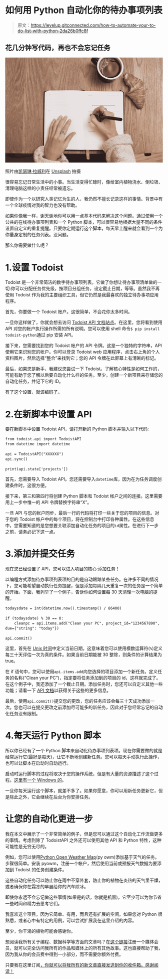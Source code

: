 # 如何用 Python 自动化你的待办事项列表

> 原文：<https://levelup.gitconnected.com/how-to-automate-your-to-do-list-with-python-2da26b0ffc8f>

## 花几分钟写代码，再也不会忘记任务

![](img/7dd14e49dca58e84694fa04944b91d14.png)

照片由[凯瑟琳·拉威利](https://unsplash.com/@cathrynlavery?utm_source=medium&utm_medium=referral)在 [Unsplash](https://unsplash.com?utm_source=medium&utm_medium=referral) 拍摄

很容易忘记日常生活中的小事。当生活变得忙碌时，像给室内植物浇水、倒垃圾、清理电脑这样的小责任经常被遗忘。

即使作为一个以研究人类记忆为生的人，我仍然不擅长记录这样的事情。背景中有一个全球疫情对我的智力也没有帮助。

如果你像我一样，谢天谢地你可以用一点基本代码来解决这个问题。通过使用一个公共的在线待办事项列表和一个 Python 脚本，可以很容易地根据大量不同的条件设置自定义的重复提醒。只要你定期运行这个脚本，每天早上醒来就会看到一个为你量身定制的任务列表。没问题。

那么你需要做什么呢？

# 1.设置 Todoist

Todoist 是一个非常简洁的数字待办事项列表。它做了你想让待办事项清单做的一切:你可以分配任务优先级，按项目分组任务，设定截止日期，等等。虽然我不再使用 Todoist 作为我的主要组织工具，但它仍然是我最喜欢的独立待办事项应用程序。

首先，你要做一个 Todoist 账户。这很简单，不会花你太多时间。

一旦你这样做了，你就会想去访问 [Todoist API 文档站点](https://developer.todoist.com/sync/v8/?python)。在这里，您将看到使用 API 对您的帐户执行操作所需的所有说明。您可以使用 shell 命令`$ pip install todoist-python`通过 pip 安装 API。

接下来，您需要找到您的 Todoist 帐户的 API 令牌。这是一个独特的字符串，API 使用它来识别您的帐户。你可以登录 Todoist web 应用程序，点击右上角的个人资料图片，然后选择“整合”来找到它；您的 API 令牌在此屏幕上有清晰的标记。

最后，如果您是新手，我建议您尝试一下 Todoist。了解核心特性是如何工作的，可能有助于您了解以后要自动化什么样的任务。至少，创建一个新项目来存储您的自动化任务，并记下它的 ID。

有了这个设置，就该编码了。

# 2.在新脚本中设置 API

要在新脚本中设置 Todoist API，请打开新的 Python 脚本并输入以下代码:

```
from todoist.api import TodoistAPI
from datetime import datetime

api = TodoistAPI("XXXXXX")
api.sync()

print(api.state['projects'])
```

首先，您需要导入 Todoist API。您还需要导入`datetime`库，因为在为任务调度创建条件时，这很方便。

接下来，第三和第四行将创建 Python 脚本和 Todoist 帐户之间的连接。这里需要用上一步中惟一的 API 令牌替换字符串“X”。

一旦 API 与您的帐户同步，最后一行的代码将打印一些关于您的项目的信息。对于您的 Todoist 帐户中的每个项目，将在控制台中打印各种属性。在这些信息中，您需要知道的是您想要关联添加自动化任务的项目的`id`属性。在进行下一步之前，请务必记下这一点。

# 3.添加并提交任务

现在您已经设置了 API，您可以进入项目的核心:添加任务！

以编程方式添加待办事项列表项的目的是自动跟踪某些任务。在许多不同的情况下，您可能希望自动执行任务提醒，但是添加每隔几天重复一次的任务是一个简单的开始。下面，我列举了一个例子，告诉你如何设置每 30 天清理一次电脑的提醒。

```
todaysdate = int(datetime.now().timestamp() / 86400)

if (todaysdate) % 30 == 0:
    cleanpc = api.items.add("Clean your PC", project_id="1234567890", due={"string": "today"})

api.commit()
```

这里，首先在 [Unix 时间](https://en.wikipedia.org/wiki/Unix_time)中定义当前日期。这意味着您可以使用模数运算符(`%`)定义每三十天评估一次为真的条件。如果当前日期能被 30 整除，则条件的计算结果为 true。

在 if 语句中，您可以使用`api.items.add`向您选择的项目添加一个新任务。定义任务的名称(“Clean your PC”)，指定要将任务添加到的项目的 id，这样就完成了。在这个例子中，我还添加了一个截止日期。添加任务时，您还可以自定义其他一些功能；请看一下 [API 文档](https://developer.todoist.com/sync/v8/#add-two-new-tasks)以获得关于这些的更多信息。

最后，使用`api.commit()`提交您的更改，您的任务应该会每三十天成功添加一次。您也可以在提交更改之前添加尽可能多的新任务，因此对于您经常忘记的自动化任务没有限制。

# 4.每天运行 Python 脚本

所以你已经有了一个 Python 脚本来自动化待办事项列表项。现在你需要做的就是经常运行它(最好是每天)，让它不断地创建新任务。您可以每天手动执行此操作，也可以让脚本在启动时自动运行。

启动时运行脚本的过程将取决于您的操作系统，但是有大量的资源描述了这个过程。[这里有一个 Windows 的](https://www.tutorialspoint.com/autorun-a-python-script-on-windows-startup)。

一旦你每天运行这个脚本，就差不多了。如果你愿意，你可以用新任务更新它，但是除此之外，它会继续在后台为你安排任务。

# **让您的自动化更进一步**

我在本文中展示了一个非常简单的例子，但是您可以通过这个自动化工作流做更多的事情。考虑到除了 TodoistAPI 之外还可以使用其他 API 和 Python 特性，这种可能性是无穷无尽的。

例如，您可以使用[Python Open Weather Map](https://pythonhowtoprogram.com/how-to-use-weather-api-to-get-weather-data-in-python-3/)(py owm)添加基于天气的任务。步骤很简单。安装 pyowm，注册一个帐户，然后使用当前或预报天气数据为要添加到 Todoist 的任务创建条件。

这些自动化任务可以防止你在雨中不穿外套，防止你的植物在炎热的天气里干燥，或者确保你在霜冻的早晨给你的汽车除冰。

即使你永远不会忘记做这些事情(如果是的话，你就是机器)，它至少可以为你节省一些时间和精力去思考它们。

我喜欢这个项目，因为它简单、有用，而且还有扩展的空间。如果您对 Python 很熟悉，或者心中有特定的用例，可以尝试扩展我在这里介绍的内容。

至少，你干渴的植物可能会感谢你。

想阅读我所有关于编程、数据科学等方面的文章吗？在[这个链接](https://medium.com/@roryspanton/membership)注册一个媒体会员，就可以完全访问我所有的作品和媒体上的所有其他故事。这也直接帮助了我，因为我从你的会员费中得到一小部分，而不需要你额外付费。

只要我在这里订阅[，你就可以将我所有的新文章直接发送到你的收件箱。感谢阅读！](https://roryspanton.medium.com/subscribe)